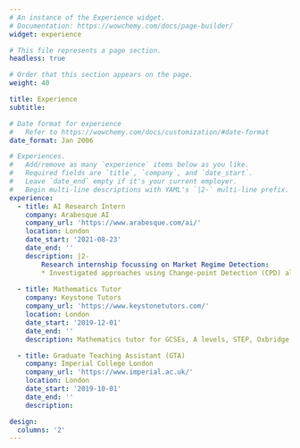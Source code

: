 ```yaml
---
# An instance of the Experience widget.
# Documentation: https://wowchemy.com/docs/page-builder/
widget: experience

# This file represents a page section.
headless: true

# Order that this section appears on the page.
weight: 40

title: Experience
subtitle:

# Date format for experience
#   Refer to https://wowchemy.com/docs/customization/#date-format
date_format: Jan 2006

# Experiences.
#   Add/remove as many `experience` items below as you like.
#   Required fields are `title`, `company`, and `date_start`.
#   Leave `date_end` empty if it's your current employer.
#   Begin multi-line descriptions with YAML's `|2-` multi-line prefix.
experience:
  - title: AI Research Intern
    company: Arabesque AI
    company_url: 'https://www.arabesque.com/ai/'
    location: London
    date_start: '2021-08-23'
    date_end: ''
    description: |2-
        Research internship focussing on Market Regime Detection:
        * Investigated approaches using Change-point Detection (CPD) algorithms
        
  - title: Mathematics Tutor
    company: Keystone Tutors
    company_url: 'https://www.keystonetutors.com/'
    location: London
    date_start: '2019-12-01'
    date_end: ''
    description: Mathematics tutor for GCSEs, A levels, STEP, Oxbridge admissions, and undergraduate levels

  - title: Graduate Teaching Assistant (GTA)
    company: Imperial College London
    company_url: 'https://www.imperial.ac.uk/'
    location: London
    date_start: '2019-10-01'
    date_end: ''
    description:

design:
  columns: '2'
---
```

